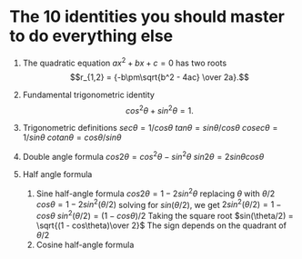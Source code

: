 # The 10 identities you should master to do everything else

1. The quadratic equation $`ax^2+bx+c=0`$ has two roots  
$$r_{1,2} = {-b\pm\sqrt{b^2 - 4ac} \over 2a}.$$

2. Fundamental trigonometric identity
$$cos^2\theta + sin^2\theta = 1.$$

3. Trigonometric definitions
$sec\theta = 1/cos\theta$
$tan\theta = sin\theta/cos\theta$
$cosec\theta = 1/sin\theta$
$cotan\theta = cos\theta/sin\theta$

4. Double angle formula
$cos2\theta = cos^2\theta - sin^2\theta$
$sin2\theta = 2sin\theta cos\theta$


5. Half angle formula
   1. Sine half-angle formula
$cos2\theta = 1 - 2sin^2\theta$
replacing $\theta$ with $\theta/2$
$cos\theta = 1 - 2sin^2(\theta/2)$
solving for  $sin(\theta/2)$, we get
$2sin^2(\theta/2) = 1 - cos\theta$
$sin^2(\theta/2) = (1 - cos\theta)/2$
Taking the square root
$sin(\theta/2) = \sqrt{(1 - cos\theta)\over 2}$
The sign depends on the quadrant of $\theta/2$
   1. Cosine half-angle formula